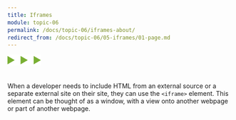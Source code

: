```yaml
---
title: Iframes
module: topic-06
permalink: /docs/topic-06/iframes-about/
redirect_from: /docs/topic-06/05-iframes/01-page.md
---
```


<img src="./../../../img/arrow-divider.svg" style="width: 75px; border: none; margin: 0px 0 20px 0" />

When a developer needs to include HTML from an external source or a separate external site on their site, they can use the `<iframe>` element. This element can be thought of as a window, with a view onto another webpage or part of another webpage.
